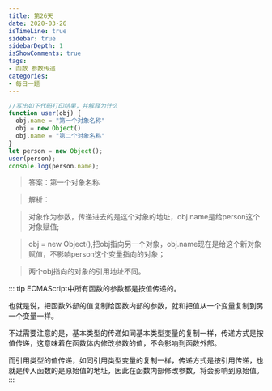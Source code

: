 ```yaml
---
title: 第26天
date: 2020-03-26
isTimeLine: true
sidebar: true
sidebarDepth: 1
isShowComments: true
tags:
- 函数 参数传递
categories:
- 每日一题
---
```



```js
//写出如下代码打印结果，并解释为什么
function user(obj) {
  obj.name = "第一个对象名称"
  obj = new Object()
  obj.name = "第二个对象名称"
}
let person = new Object();
user(person);
console.log(person.name);
```

> 答案：第一个对象名称

> 解析：

> 对象作为参数，传递进去的是这个对象的地址，obj.name是给person这个对象赋值;<br>

> obj = new Object(),把obj指向另一个对象，obj.name现在是给这个新对象赋值，不影响person这个变量指向的对象；<br>

> 两个obj指向的对象的引用地址不同。

::: tip
ECMAScript中所有函数的参数都是按值传递的。<br>

也就是说，把函数外部的值复制给函数内部的参数，就和把值从一个变量复制到另一个变量一样。<br>

不过需要注意的是，基本类型的传递如同基本类型变量的复制一样，传递方式是按值传递，这意味着在函数体内修改参数的值，不会影响到函数外部。<br>

而引用类型的值传递，如同引用类型变量的复制一样，传递方式是按引用传递，也就是传入函数的是原始值的地址，因此在函数内部修改参数，将会影响到原始值。
:::